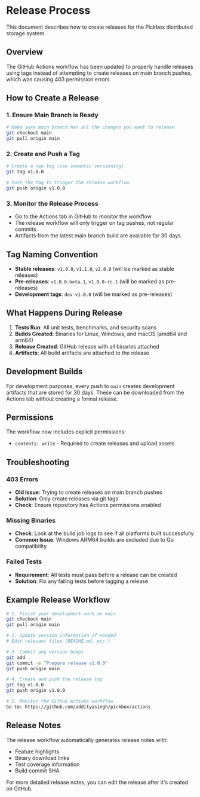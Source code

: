 # Release Process

This document describes how to create releases for the Pickbox distributed storage system.

## Overview

The GitHub Actions workflow has been updated to properly handle releases using tags instead of attempting to create releases on main branch pushes, which was causing 403 permission errors.

## How to Create a Release

### 1. Ensure Main Branch is Ready
```bash
# Make sure main branch has all the changes you want to release
git checkout main
git pull origin main
```

### 2. Create and Push a Tag
```bash
# Create a new tag (use semantic versioning)
git tag v1.0.0

# Push the tag to trigger the release workflow
git push origin v1.0.0
```

### 3. Monitor the Release Process
- Go to the Actions tab in GitHub to monitor the workflow
- The release workflow will only trigger on tag pushes, not regular commits
- Artifacts from the latest main branch build are available for 30 days

## Tag Naming Convention

- **Stable releases**: `v1.0.0`, `v1.1.0`, `v2.0.0` (will be marked as stable releases)
- **Pre-releases**: `v1.0.0-beta.1`, `v1.0.0-rc.1` (will be marked as pre-releases)
- **Development tags**: `dev-v1.0.0` (will be marked as pre-releases)

## What Happens During Release

1. **Tests Run**: All unit tests, benchmarks, and security scans
2. **Builds Created**: Binaries for Linux, Windows, and macOS (amd64 and arm64)
3. **Release Created**: GitHub release with all binaries attached
4. **Artifacts**: All build artifacts are attached to the release

## Development Builds

For development purposes, every push to `main` creates development artifacts that are stored for 30 days. These can be downloaded from the Actions tab without creating a formal release.

## Permissions

The workflow now includes explicit permissions:
- `contents: write` - Required to create releases and upload assets

## Troubleshooting

### 403 Errors
- **Old Issue**: Trying to create releases on main branch pushes
- **Solution**: Only create releases via git tags
- **Check**: Ensure repository has Actions permissions enabled

### Missing Binaries
- **Check**: Look at the build job logs to see if all platforms built successfully
- **Common Issue**: Windows ARM64 builds are excluded due to Go compatibility

### Failed Tests
- **Requirement**: All tests must pass before a release can be created
- **Solution**: Fix any failing tests before tagging a release

## Example Release Workflow

```bash
# 1. Finish your development work on main
git checkout main
git pull origin main

# 2. Update version information if needed
# Edit relevant files (README.md, etc.)

# 3. Commit any version bumps
git add .
git commit -m "Prepare release v1.0.0"
git push origin main

# 4. Create and push the release tag
git tag v1.0.0
git push origin v1.0.0

# 5. Monitor the GitHub Actions workflow
Go to: https://github.com/addityasingh/pickbox/actions
```

## Release Notes

The release workflow automatically generates release notes with:
- Feature highlights
- Binary download links
- Test coverage information
- Build commit SHA

For more detailed release notes, you can edit the release after it's created on GitHub. 